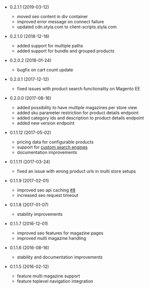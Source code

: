 * 0.2.1.1 (2019-03-12)
  * moved seo content in div container
  * improved error message on connect failure
  * updated cdn.styla.com to client-scripts.styla.com

* 0.2.1.0 (2018-12-18)
  * added support for multiple paths
  * added support for bundle and grouped products

* 0.2.0.2 (2018-01-24)
  * bugfix on cart count update

* 0.2.0.1 (2017-12-12)
  * fixed issues with product search functionality on Magento EE

* 0.2.0.0 (2017-08-16)
  * added possibility to have multiple magazines per store view
  * added sku parameter restriction for product details endpoint
  * added category ids and description to product details endpoint
  * added new version endpoint

* 0.1.1.12 (2017-05-02)
  * pricing data for configurable products
  * support for [custom search engines](doc/customization/custom-search-engines.md)
  * documentation improvements

* 0.1.1.11 (2017-03-24)
  * fixed an issue with wrong product urls in multi store setups

* 0.1.1.9 (2017-02-01)
  * improved seo api caching [#8](https://github.com/styladev/magentoStylaConnect/issues/8)
  * increased seo request timeout

* 0.1.1.8 (2017-01-07)
  * stability improvements

* 0.1.1.7 (2016-12-01)
  * improved seo features for magazine pages
  * improved multi magazine handling

* 0.1.1.6 (2016-08-16)
  * stability and documentation improvements

* 0.1.1.5 (2016-02-12)

  * feature multi magazine support
  * feature toplevel navigation integration
